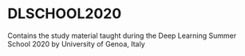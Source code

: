 # DLSCHOOL2020
Contains the study material taught during the Deep Learning Summer School 2020 by University of Genoa, Italy
